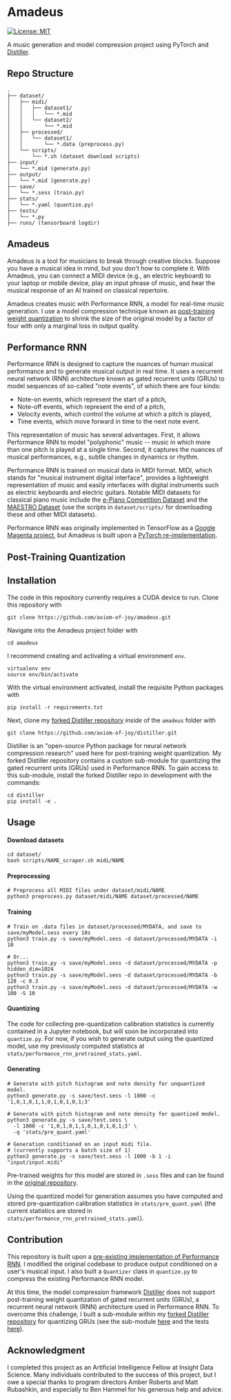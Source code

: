 # Amadeus

[![License: MIT](https://img.shields.io/badge/License-MIT-yellow.svg)](https://opensource.org/licenses/MIT)

A music generation and model compression project using PyTorch and [Distiller](https://nervanasystems.github.io/distiller/).

## Repo Structure

```
.
├── dataset/
│   ├── midi/
│   │   ├── dataset1/
│   │   │   └── *.mid
│   │   └── dataset2/
│   │       └── *.mid
│   ├── processed/
│   │   └── dataset1/
│   │       └── *.data (preprocess.py)
│   └── scripts/
│       └── *.sh (dataset download scripts)
├── input/
│   └── *.mid (generate.py)
├── output/
│   └── *.mid (generate.py)
├── save/
│   └── *.sess (train.py)
├── stats/
│   └── *.yaml (quantize.py)
├── tests/
│   └── *.py
├── runs/ (tensorboard logdir)

```


## Amadeus

Amadeus is a tool for musicians to break through creative blocks. Suppose you have a musical idea in mind, but you don't how to complete it. With Amadeus, you can connect a MIDI device (e.g., an electric keyboard) to your laptop or mobile device, play an input phrase of music, and hear the musical response of an AI trained on classical repertoire.

Amadeus creates music with Performance RNN, a model for real-time music generation. I use a model compression technique known as [post-training weight quantization](https://nervanasystems.github.io/distiller/quantization.html) to shrink the size of the original model by a factor of four with only a marginal loss in output quality.


## Performance RNN

Performance RNN is designed to capture the nuances of human musical performance and to generate musical output in real time. It uses a recurrent neural network (RNN) architecture known as gated recurrent units (GRUs) to model sequences of so-called "note events", of which there are four kinds:

- Note-on events, which represent the start of a pitch,
- Note-off events, which represent the end of a pitch,
- Velocity events, which control the volume at which a pitch is played,
- Time events, which move forward in time to the next note event.




This representation of music has several advantages. First, it allows Performance RNN to model "polyphonic" music -- music in which more than one pitch is played at a single time. Second, it captures the nuances of musical performances, e.g., subtle changes in dynamics or rhythm.

Performance RNN is trained on musical data in MIDI format. MIDI, which stands for "musical instrument digital interface", provides a lightweight representation of music and easily interfaces with digital instruments such as electric keyboards and electric guitars. Notable MIDI datasets for classical piano music include the [e-Piano Competition Dataset](http://www.piano-e-competition.com/) and the [MAESTRO Dataset](https://magenta.tensorflow.org/datasets/maestro) (use the scripts in `dataset/scripts/` for downloading these and other MIDI datasets).

 Performance RNN was originally implemented in TensorFlow as a [Google Magenta project](https://magenta.tensorflow.org/performance-rnn), but Amadeus is built upon a [PyTorch re-implementation](https://github.com/djosix/Performance-RNN-PyTorch).

## Post-Training Quantization



## Installation

The code in this repository currently requires a CUDA device to run. Clone this repository with

```
git clone https://github.com/axiom-of-joy/amadeus.git
```

Navigate into the Amadeus project folder with
```
cd amadeus
```
I recommend creating and activating a virtual environment `env`.

```
virtualenv env
source env/bin/activate
```

With the virtual environment activated, install the requisite Python packages with
```
pip install -r requirements.txt
```
Next, clone my [forked Distiller repository]() _inside_ of the `amadeus` folder with
```
git clone https://github.com/axiom-of-joy/distiller.git
```
Distiller is an "open-source Python package for neural network compression research" used here for post-training weight quantization. My forked Distiller repository contains a custom sub-module for quantizing the gated recurrent units (GRUs) used in Performance RNN. To gain access to this sub-module, install the forked Distiller repo in development with the commands:

```
cd distiller
pip install -e .
```

## Usage

#### Download datasets

```shell
cd dataset/
bash scripts/NAME_scraper.sh midi/NAME
```

#### Preprocessing

```shell
# Preprocess all MIDI files under dataset/midi/NAME
python3 preprocess.py dataset/midi/NAME dataset/processed/NAME
```

#### Training

```shell
# Train on .data files in dataset/processed/MYDATA, and save to save/myModel.sess every 10s
python3 train.py -s save/myModel.sess -d dataset/processed/MYDATA -i 10

# Or...
python3 train.py -s save/myModel.sess -d dataset/processed/MYDATA -p hidden_dim=1024
python3 train.py -s save/myModel.sess -d dataset/processed/MYDATA -b 128 -c 0.3
python3 train.py -s save/myModel.sess -d dataset/processed/MYDATA -w 100 -S 10
```

#### Quantizing

The code for collecting pre-quantization calibration statistics is currently contained in a Jupyter notebook, but will soon be incorporated into `quantize.py`. For now, if you wish to generate output using the quantized model, use my previously computed statistics at `stats/performance_rnn_pretrained_stats.yaml`.

#### Generating

```shell
# Generate with pitch histogram and note density for unquantized model.
python3 generate.py -s save/test.sess -l 1000 -c '1,0,1,0,1,1,0,1,0,1,0,1;3'

# Generate with pitch histogram and note density for quantized model.
python3 generate.py -s save/test.sess \
  -l 1000 -c '1,0,1,0,1,1,0,1,0,1,0,1;3' \
  -q 'stats/pre_quant.yaml'

# Generation conditioned on an input midi file.
# (currently supports a batch size of 1)
python3 generate.py -s save/test.sess -l 1000 -b 1 -i "input/input.midi"
```

Pre-trained weights for this model are stored in `.sess` files and can be found in the [original repository](https://github.com/djosix/Performance-RNN-PyTorch#pretrained-model).

Using the quantized model for generation assumes you have computed and stored pre-quantization calibration statistics in `stats/pre_quant.yaml` (the current statistics are stored in `stats/performance_rnn_pretrained_stats.yaml`).


## Contribution

This repository is built upon a [pre-existing implementation of Performance RNN](https://github.com/djosix/Performance-RNN-PyTorch). I modified the original codebase to produce output conditioned on a user's musical input. I also built a `Quantizer` class in `quantize.py` to compress the existing Performance RNN model.

At this time, the model compression framework [Distiller](https://nervanasystems.github.io/distiller/) does not support post-training weight quantization of gated recurrent units (GRUs), a recurrent neural network (RNN) architecture used in Performance RNN. To overcome this challenge, I built a sub-module within my [forked Distiller repository](https://github.com/axiom-of-joy/distiller) for quantizing GRUs (see the sub-module [here](https://github.com/axiom-of-joy/distiller/blob/master/distiller/modules/gru.py) and the tests [here](https://github.com/axiom-of-joy/distiller/blob/master/tests/test_gru.py)).

## Acknowledgment
I completed this project as an Artificial Intelligence Fellow at Insight Data Science. Many individuals contributed to the success of this project, but I owe a special thanks to program directors Amber Roberts and Matt Rubashkin, and especially to Ben Hammel for his generous help and advice.
